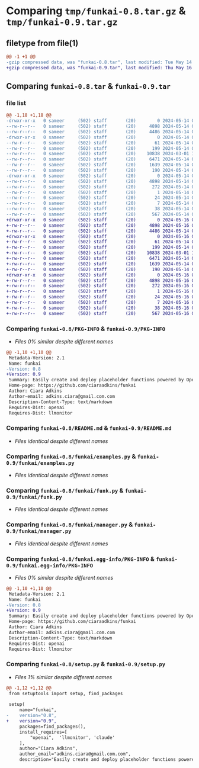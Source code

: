 # Comparing `tmp/funkai-0.8.tar.gz` & `tmp/funkai-0.9.tar.gz`

## filetype from file(1)

```diff
@@ -1 +1 @@
-gzip compressed data, was "funkai-0.8.tar", last modified: Tue May 14 06:00:52 2024, max compression
+gzip compressed data, was "funkai-0.9.tar", last modified: Thu May 16 04:28:59 2024, max compression
```

## Comparing `funkai-0.8.tar` & `funkai-0.9.tar`

### file list

```diff
@@ -1,18 +1,18 @@
-drwxr-xr-x   0 sameer     (502) staff       (20)        0 2024-05-14 06:00:52.192613 funkai-0.8/
--rw-r--r--   0 sameer     (502) staff       (20)     4898 2024-05-14 06:00:52.192350 funkai-0.8/PKG-INFO
--rw-r--r--   0 sameer     (502) staff       (20)     4486 2024-05-14 06:00:28.000000 funkai-0.8/README.md
-drwxr-xr-x   0 sameer     (502) staff       (20)        0 2024-05-14 06:00:52.190957 funkai-0.8/funkai/
--rw-r--r--   0 sameer     (502) staff       (20)       61 2024-05-14 06:00:28.000000 funkai-0.8/funkai/__init__.py
--rw-r--r--   0 sameer     (502) staff       (20)      199 2024-05-14 06:00:28.000000 funkai-0.8/funkai/claude.py
--rw-r--r--   0 sameer     (502) staff       (20)    10838 2024-03-01 12:09:36.000000 funkai-0.8/funkai/examples.py
--rw-r--r--   0 sameer     (502) staff       (20)     6471 2024-05-14 06:00:28.000000 funkai-0.8/funkai/funk.py
--rw-r--r--   0 sameer     (502) staff       (20)     1639 2024-05-14 06:00:28.000000 funkai-0.8/funkai/manager.py
--rw-r--r--   0 sameer     (502) staff       (20)      190 2024-05-14 06:00:28.000000 funkai-0.8/funkai/openai.py
-drwxr-xr-x   0 sameer     (502) staff       (20)        0 2024-05-14 06:00:52.191852 funkai-0.8/funkai.egg-info/
--rw-r--r--   0 sameer     (502) staff       (20)     4898 2024-05-14 06:00:52.000000 funkai-0.8/funkai.egg-info/PKG-INFO
--rw-r--r--   0 sameer     (502) staff       (20)      272 2024-05-14 06:00:52.000000 funkai-0.8/funkai.egg-info/SOURCES.txt
--rw-r--r--   0 sameer     (502) staff       (20)        1 2024-05-14 06:00:52.000000 funkai-0.8/funkai.egg-info/dependency_links.txt
--rw-r--r--   0 sameer     (502) staff       (20)       24 2024-05-14 06:00:52.000000 funkai-0.8/funkai.egg-info/requires.txt
--rw-r--r--   0 sameer     (502) staff       (20)        7 2024-05-14 06:00:52.000000 funkai-0.8/funkai.egg-info/top_level.txt
--rw-r--r--   0 sameer     (502) staff       (20)       38 2024-05-14 06:00:52.192664 funkai-0.8/setup.cfg
--rw-r--r--   0 sameer     (502) staff       (20)      567 2024-05-14 06:00:28.000000 funkai-0.8/setup.py
+drwxr-xr-x   0 sameer     (502) staff       (20)        0 2024-05-16 04:28:59.442736 funkai-0.9/
+-rw-r--r--   0 sameer     (502) staff       (20)     4898 2024-05-16 04:28:59.442476 funkai-0.9/PKG-INFO
+-rw-r--r--   0 sameer     (502) staff       (20)     4486 2024-05-14 06:00:28.000000 funkai-0.9/README.md
+drwxr-xr-x   0 sameer     (502) staff       (20)        0 2024-05-16 04:28:59.441020 funkai-0.9/funkai/
+-rw-r--r--   0 sameer     (502) staff       (20)       61 2024-05-14 06:00:28.000000 funkai-0.9/funkai/__init__.py
+-rw-r--r--   0 sameer     (502) staff       (20)      199 2024-05-14 06:00:28.000000 funkai-0.9/funkai/claude.py
+-rw-r--r--   0 sameer     (502) staff       (20)    10838 2024-03-01 12:09:36.000000 funkai-0.9/funkai/examples.py
+-rw-r--r--   0 sameer     (502) staff       (20)     6471 2024-05-14 06:00:28.000000 funkai-0.9/funkai/funk.py
+-rw-r--r--   0 sameer     (502) staff       (20)     1639 2024-05-14 06:00:28.000000 funkai-0.9/funkai/manager.py
+-rw-r--r--   0 sameer     (502) staff       (20)      190 2024-05-14 06:00:28.000000 funkai-0.9/funkai/openai.py
+drwxr-xr-x   0 sameer     (502) staff       (20)        0 2024-05-16 04:28:59.441983 funkai-0.9/funkai.egg-info/
+-rw-r--r--   0 sameer     (502) staff       (20)     4898 2024-05-16 04:28:59.000000 funkai-0.9/funkai.egg-info/PKG-INFO
+-rw-r--r--   0 sameer     (502) staff       (20)      272 2024-05-16 04:28:59.000000 funkai-0.9/funkai.egg-info/SOURCES.txt
+-rw-r--r--   0 sameer     (502) staff       (20)        1 2024-05-16 04:28:59.000000 funkai-0.9/funkai.egg-info/dependency_links.txt
+-rw-r--r--   0 sameer     (502) staff       (20)       24 2024-05-16 04:28:59.000000 funkai-0.9/funkai.egg-info/requires.txt
+-rw-r--r--   0 sameer     (502) staff       (20)        7 2024-05-16 04:28:59.000000 funkai-0.9/funkai.egg-info/top_level.txt
+-rw-r--r--   0 sameer     (502) staff       (20)       38 2024-05-16 04:28:59.442805 funkai-0.9/setup.cfg
+-rw-r--r--   0 sameer     (502) staff       (20)      567 2024-05-16 04:28:58.000000 funkai-0.9/setup.py
```

### Comparing `funkai-0.8/PKG-INFO` & `funkai-0.9/PKG-INFO`

 * *Files 0% similar despite different names*

```diff
@@ -1,10 +1,10 @@
 Metadata-Version: 2.1
 Name: funkai
-Version: 0.8
+Version: 0.9
 Summary: Easily create and deploy placeholder functions powered by OpenAI for rapid prototyping, diverse linguistic tasks, and quick insights.
 Home-page: https://github.com/ciaraadkins/funkai
 Author: Ciara Adkins
 Author-email: adkins.ciara@gmail.com.com
 Description-Content-Type: text/markdown
 Requires-Dist: openai
 Requires-Dist: llmonitor
```

### Comparing `funkai-0.8/README.md` & `funkai-0.9/README.md`

 * *Files identical despite different names*

### Comparing `funkai-0.8/funkai/examples.py` & `funkai-0.9/funkai/examples.py`

 * *Files identical despite different names*

### Comparing `funkai-0.8/funkai/funk.py` & `funkai-0.9/funkai/funk.py`

 * *Files identical despite different names*

### Comparing `funkai-0.8/funkai/manager.py` & `funkai-0.9/funkai/manager.py`

 * *Files identical despite different names*

### Comparing `funkai-0.8/funkai.egg-info/PKG-INFO` & `funkai-0.9/funkai.egg-info/PKG-INFO`

 * *Files 0% similar despite different names*

```diff
@@ -1,10 +1,10 @@
 Metadata-Version: 2.1
 Name: funkai
-Version: 0.8
+Version: 0.9
 Summary: Easily create and deploy placeholder functions powered by OpenAI for rapid prototyping, diverse linguistic tasks, and quick insights.
 Home-page: https://github.com/ciaraadkins/funkai
 Author: Ciara Adkins
 Author-email: adkins.ciara@gmail.com.com
 Description-Content-Type: text/markdown
 Requires-Dist: openai
 Requires-Dist: llmonitor
```

### Comparing `funkai-0.8/setup.py` & `funkai-0.9/setup.py`

 * *Files 1% similar despite different names*

```diff
@@ -1,12 +1,12 @@
 from setuptools import setup, find_packages
 
 setup(
     name="funkai",
-    version="0.8",
+    version="0.9",
     packages=find_packages(),
     install_requires=[
         "openai",  'llmonitor', 'claude'
     ],
     author="Ciara Adkins",
     author_email="adkins.ciara@gmail.com.com",
     description="Easily create and deploy placeholder functions powered by OpenAI for rapid prototyping, diverse linguistic tasks, and quick insights.",
```

